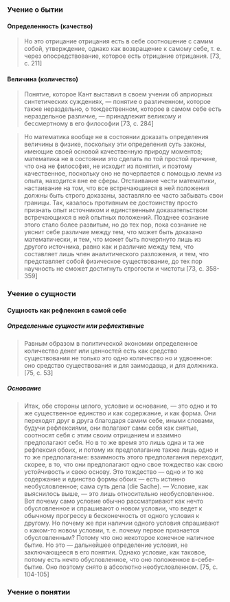### Учение о бытии
#### Определенность (качество)
>Но это отрицание отрицания есть в себе соотношение с самим собой, утверждение, однако как возвращение к самому себе, т. е. через опосредствование, которое есть отрицание отрицания. [73, с. 211]
#### Величина (количество)
>Понятие, которое Кант выставил в своем учении об априорных синтетических суждениях, — понятие о различенном, которое также нераздельно, о тождественном, которое в самом себе есть нераздельное различие, — принадлежит великому и бессмертному в его философии [73, c. 284]

>Но математика вообще не в состоянии доказать определения величины в физике, поскольку эти определения суть законы, имеющие своей основой качественную природу моментов; математика не в состоянии это сделать по той простой причине, что она не философия, не исходит из понятия, и поэтому качественное, поскольку оно не почерпается с помощью лемм из опыта, находится вне ее сферы. Отстаивание чести математики, настаивание на том, что все встречающиеся в ней положения должны быть строго доказаны, заставляло ее часто забывать свои границы. Так, казалось противным ее достоинству просто признать опыт источником и единственным доказательством встречающихся в ней опытных положений. Позднее сознание этого стало более развитым, но до тех пор, пока сознание не уяснит себе различие между тем, что может быть доказано математически, и тем, что может быть почерпнуто лишь из другого источника, равно как и различие между тем, что составляет лишь член аналитического разложения, и тем, что представляет собой физическое существование, до тех пор научность не сможет достигнуть строгости и чистоты [73, c. 358-359]
### Учение о сущности
#### Сущность как рефлексия в самой себе
##### Определенные сущности или рефлективные
>Равным образом в политической экономии определенное количество денег или ценностей есть как средство существования не только это одно количество но и удвоенное: оно средство существования и для заимодавца, и для должника. [75, c. 53]
##### Основание
>Итак, обе стороны целого, условие и основание, — это одно и то же существенное единство и как содержание, и как форма. Они переходят друг в друга благодаря самим себе, иными словами, будучи рефлексиями, они полагают сами себя как снятые, соотносят себя с этим своим отрицанием и взаимно предполагают себя. Но в то же время это лишь одна и та же рефлексия обоих, и потому их предполагание также лишь одно и то же предполагание: взаимность этого предполагания переходит, скорее, в то, что они предполагают одно свое тождество как свою устойчивость и свою основу. Это тождество — одно и то же содержание и единство формы обоих — есть истинно необусловленное; сама суть дела (die Sache). — Условие, как выяснилось выше, — это лишь относительно необусловленное. Вот почему само условие обычно рассматривают как нечто обусловленное и спрашивают о новом условии, что ведет к обычному прогрессу в бесконечность от одного условия к другому. Но почему же при наличии одного условия спрашивают о каком-то новом условии, т. е. почему первое признается обусловленным? Потому что оно некоторое конечное наличное бытие. Но это — дальнейшее определение условия, не заключающееся в его понятии. Однако условие, как таковое, потому есть нечто обусловленное, что оно положенное в-себе-бытие. Оно поэтому снято в абсолютно необусловленном. [75, c. 104-105]

### Учение о понятии
